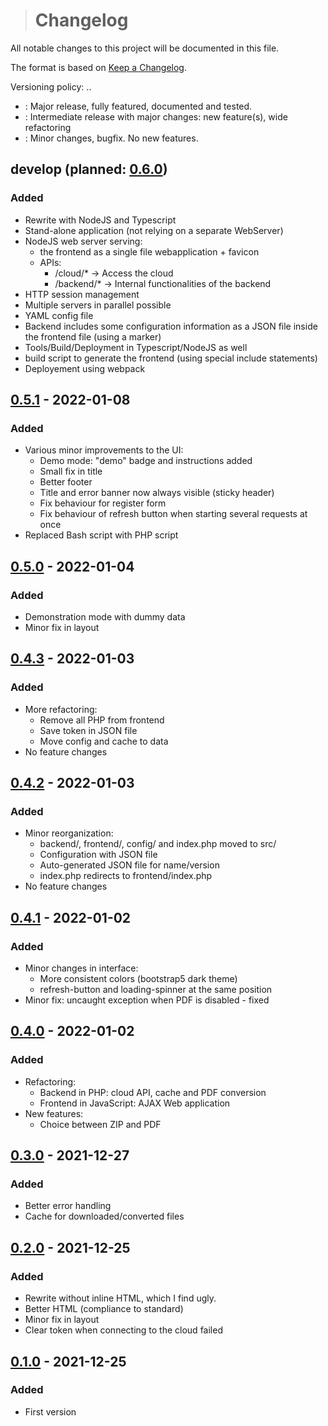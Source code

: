 ># Changelog
All notable changes to this project will be documented in this file.

The format is based on [Keep a Changelog](https://keepachangelog.com/en/1.0.0/).

Versioning policy: <release>.<major>.<minor>
- <release>: Major release, fully featured, documented and tested.
- <major>: Intermediate release with major changes: new feature(s), wide refactoring
- <minor>: Minor changes, bugfix. No new features.

## develop (planned: [0.6.0])
### Added
- Rewrite with NodeJS and Typescript
- Stand-alone application (not relying on a separate WebServer)
- NodeJS web server serving:
  - the frontend as a single file webapplication + favicon
  - APIs:
    - /cloud/* -> Access the cloud
    - /backend/* -> Internal functionalities of the backend
- HTTP session management
- Multiple servers in parallel possible
- YAML config file
- Backend includes some configuration information as a JSON file inside the frontend file (using a marker)
- Tools/Build/Deployment in Typescript/NodeJS as well
- build script to generate the frontend (using special include statements)
- Deployement using webpack

## [0.5.1] - 2022-01-08
### Added
- Various minor improvements to the UI:
  - Demo mode: "demo" badge and instructions added
  - Small fix in title
  - Better footer
  - Title and error banner now always visible (sticky header)
  - Fix behaviour for register form
  - Fix behaviour of refresh button when starting several requests at once
- Replaced Bash script with PHP script

## [0.5.0] - 2022-01-04
### Added
- Demonstration mode with dummy data
- Minor fix in layout

## [0.4.3] - 2022-01-03
### Added
- More refactoring:
  - Remove all PHP from frontend
  - Save token in JSON file
  - Move config and cache to data
- No feature changes

## [0.4.2] - 2022-01-03
### Added
- Minor reorganization:
  - backend/, frontend/, config/ and index.php moved to src/
  - Configuration with JSON file
  - Auto-generated JSON file for name/version
  - index.php redirects to frontend/index.php
- No feature changes

## [0.4.1] - 2022-01-02
### Added
- Minor changes in interface:
  - More consistent colors (bootstrap5 dark theme)
  - refresh-button and loading-spinner at the same position
- Minor fix: uncaught exception when PDF is disabled - fixed

## [0.4.0] - 2022-01-02
### Added
- Refactoring:
  - Backend in PHP: cloud API, cache and PDF conversion
  - Frontend in JavaScript: AJAX Web application
- New features:
  - Choice between ZIP and PDF

## [0.3.0] - 2021-12-27
### Added
- Better error handling
- Cache for downloaded/converted files

## [0.2.0] - 2021-12-25
### Added
- Rewrite without inline HTML, which I find ugly.
- Better HTML (compliance to standard)
- Minor fix in layout
- Clear token when connecting to the cloud failed

## [0.1.0] - 2021-12-25
### Added
- First version

[0.6.0]: https://github.com/polletfa/rmWebUI/projects/3

[develop]: https://github.com/polletfa/rmWebUI/compare/0.5.1...develop
[0.5.1]: https://github.com/polletfa/rmWebUI/compare/0.5.0...0.5.1
[0.5.0]: https://github.com/polletfa/rmWebUI/compare/0.4.3...0.5.0
[0.4.3]: https://github.com/polletfa/rmWebUI/compare/0.4.2...0.4.3
[0.4.2]: https://github.com/polletfa/rmWebUI/compare/0.4.1...0.4.2
[0.4.1]: https://github.com/polletfa/rmWebUI/compare/0.4.0...0.4.1
[0.4.0]: https://github.com/polletfa/rmWebUI/compare/0.3.0...0.4.0
[0.3.0]: https://github.com/polletfa/rmWebUI/compare/0.2.0...0.3.0
[0.2.0]: https://github.com/polletfa/rmWebUI/compare/0.1.0...0.2.0
[0.1.0]: https://github.com/polletfa/rmWebUI/releases/tag/0.1.0

